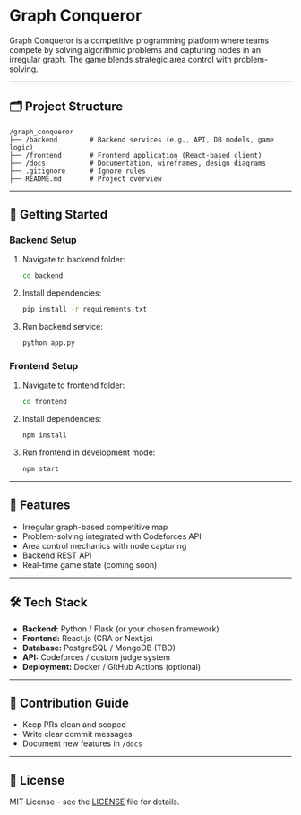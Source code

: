 
# Graph Conqueror

Graph Conqueror is a competitive programming platform where teams compete by solving algorithmic problems and capturing nodes in an irregular graph. The game blends strategic area control with problem-solving.

---

## 🗂 Project Structure

```
/graph_conqueror
├── /backend        # Backend services (e.g., API, DB models, game logic)
├── /frontend       # Frontend application (React-based client)
├── /docs           # Documentation, wireframes, design diagrams
├── .gitignore      # Ignore rules
├── README.md       # Project overview
```

---

## 🚀 Getting Started

### Backend Setup

1. Navigate to backend folder:
   ```bash
   cd backend
   ```
2. Install dependencies:
   ```bash
   pip install -r requirements.txt
   ```
3. Run backend service:
   ```bash
   python app.py
   ```

### Frontend Setup

1. Navigate to frontend folder:
   ```bash
   cd frontend
   ```
2. Install dependencies:
   ```bash
   npm install
   ```
3. Run frontend in development mode:
   ```bash
   npm start
   ```

---

## 🎯 Features

- Irregular graph-based competitive map
- Problem-solving integrated with Codeforces API
- Area control mechanics with node capturing
- Backend REST API
- Real-time game state (coming soon)

---

## 🛠 Tech Stack

- **Backend:** Python / Flask (or your chosen framework)
- **Frontend:** React.js (CRA or Next.js)
- **Database:** PostgreSQL / MongoDB (TBD)
- **API:** Codeforces / custom judge system
- **Deployment:** Docker / GitHub Actions (optional)

---

## 📝 Contribution Guide

- Keep PRs clean and scoped
- Write clear commit messages
- Document new features in `/docs`

---

## 👾 License

MIT License - see the [LICENSE](./LICENSE) file for details.
```

